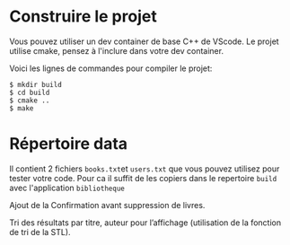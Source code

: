 # Construire le projet
Vous pouvez utiliser un dev container de base C++ de VScode.
Le projet utilise cmake, pensez à l'inclure dans votre dev container.

Voici les lignes de commandes pour compiler le projet:
```
$ mkdir build
$ cd build
$ cmake ..
$ make
```

# Répertoire data

Il contient 2 fichiers `books.txt`et `users.txt` que vous pouvez utilisez pour tester votre code.
Pour ca il suffit de les copiers dans le repertoire `build` avec l'application `bibliotheque`

Ajout de la Confirmation avant suppression de livres.

Tri des résultats par titre, auteur pour l’affichage (utilisation de la fonction de tri de la STL).
